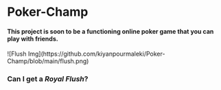 # <h1>Poker-Champ</h1>
<h4>This project is soon to be a functioning online poker game that you can play with friends.</h4>
![Flush Img](https://github.com/kiyanpourmaleki/Poker-Champ/blob/main/flush.png)
<h3>Can I get a <em>Royal Flush</em>?</h3>
